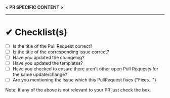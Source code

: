 **< PR SPECIFIC CONTENT >**

-------
# ✔ Checklist(s)

* [ ] Is the title of the Pull Request correct?
* [ ] Is the title of the corresponding issue correct?
* [ ] Have you updated the changelog?
* [ ] Have you updated the templates?
* [ ] Have you checked to ensure there aren't other open Pull Requests for the same update/change?
* [ ] Are you mentioning the issue which this PullRequest fixes ("Fixes...")

Note: If any of the above is not relevant to your PR just check the box.
